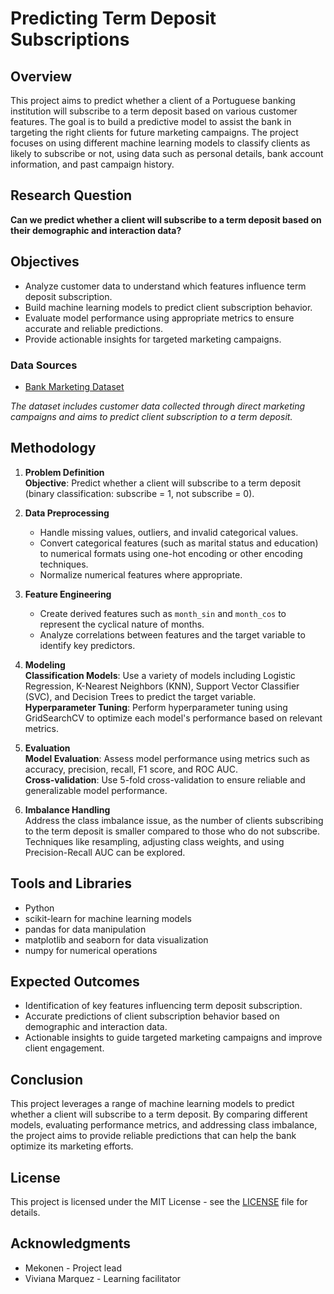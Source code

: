  # Predicting Term Deposit Subscriptions

## Overview

This project aims to predict whether a client of a Portuguese banking institution will subscribe to a term deposit based on various customer features. The goal is to build a predictive model to assist the bank in targeting the right clients for future marketing campaigns. The project focuses on using different machine learning models to classify clients as likely to subscribe or not, using data such as personal details, bank account information, and past campaign history.

## Research Question

**Can we predict whether a client will subscribe to a term deposit based on their demographic and interaction data?**

## Objectives

- Analyze customer data to understand which features influence term deposit subscription.
- Build machine learning models to predict client subscription behavior.
- Evaluate model performance using appropriate metrics to ensure accurate and reliable predictions.
- Provide actionable insights for targeted marketing campaigns.

### Data Sources

- [Bank Marketing Dataset](https://archive.ics.uci.edu/dataset/222/bank+marketing)

*The dataset includes customer data collected through direct marketing campaigns and aims to predict client subscription to a term deposit.*

## Methodology

1. **Problem Definition**  
   **Objective**: Predict whether a client will subscribe to a term deposit (binary classification: subscribe = 1, not subscribe = 0).

2. **Data Preprocessing**  
   - Handle missing values, outliers, and invalid categorical values.
   - Convert categorical features (such as marital status and education) to numerical formats using one-hot encoding or other encoding techniques.
   - Normalize numerical features where appropriate.

3. **Feature Engineering**  
   - Create derived features such as `month_sin` and `month_cos` to represent the cyclical nature of months.
   - Analyze correlations between features and the target variable to identify key predictors.

4. **Modeling**  
   **Classification Models**: Use a variety of models including Logistic Regression, K-Nearest Neighbors (KNN), Support Vector Classifier (SVC), and Decision Trees to predict the target variable.  
   **Hyperparameter Tuning**: Perform hyperparameter tuning using GridSearchCV to optimize each model's performance based on relevant metrics.

5. **Evaluation**  
   **Model Evaluation**: Assess model performance using metrics such as accuracy, precision, recall, F1 score, and ROC AUC.  
   **Cross-validation**: Use 5-fold cross-validation to ensure reliable and generalizable model performance.

6. **Imbalance Handling**  
   Address the class imbalance issue, as the number of clients subscribing to the term deposit is smaller compared to those who do not subscribe. Techniques like resampling, adjusting class weights, and using Precision-Recall AUC can be explored.

## Tools and Libraries

- Python
- scikit-learn for machine learning models
- pandas for data manipulation
- matplotlib and seaborn for data visualization
- numpy for numerical operations

## Expected Outcomes

- Identification of key features influencing term deposit subscription.
- Accurate predictions of client subscription behavior based on demographic and interaction data.
- Actionable insights to guide targeted marketing campaigns and improve client engagement.

## Conclusion

This project leverages a range of machine learning models to predict whether a client will subscribe to a term deposit. By comparing different models, evaluating performance metrics, and addressing class imbalance, the project aims to provide reliable predictions that can help the bank optimize its marketing efforts.

## License

This project is licensed under the MIT License - see the [LICENSE](LICENSE) file for details.

## Acknowledgments

- Mekonen - Project lead
- Viviana Marquez - Learning facilitator 

